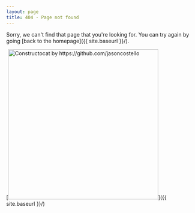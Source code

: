 ```yaml
---
layout: page
title: 404 - Page not found
---
```


Sorry, we can't find that page that you're looking for. You can try again by going [back to the homepage]({{ site.baseurl }}/).

[<img src="{{ site.baseurl }}/d/images/404.jpg" alt="Constructocat by https://github.com/jasoncostello" style="width: 400px;"/>]({{ site.baseurl }}/)
